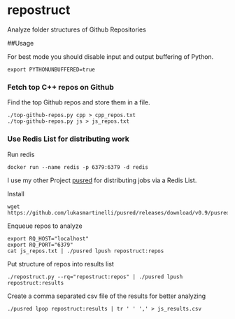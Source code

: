 # repostruct
Analyze folder structures of Github Repositories

##Usage

For best mode you should disable input and output buffering of Python.

``
export PYTHONUNBUFFERED=true
``

### Fetch top C++ repos on Github

Find the top Github repos and store them in a file.

```
./top-github-repos.py cpp > cpp_repos.txt
./top-github-repos.py js > js_repos.txt
```

### Use Redis List for distributing work

Run redis

```
docker run --name redis -p 6379:6379 -d redis
```

I use my other Project [pusred](https://github.com/lukasmartinelli/pusred)
for distributing jobs via a Redis List.

Install

```
wget https://github.com/lukasmartinelli/pusred/releases/download/v0.9/pusred
```

Enqueue repos to analyze

```
export RQ_HOST="localhost"
export RQ_PORT="6379"
cat js_repos.txt | ./pusred lpush repostruct:repos
```

Put structure of repos into results list

```
./repostruct.py --rq="repostruct:repos" | ./pusred lpush repostruct:results
```

Create a comma separated csv file of the results for better analyzing

```
./pusred lpop repostruct:results | tr ' ' ',' > js_results.csv
```
